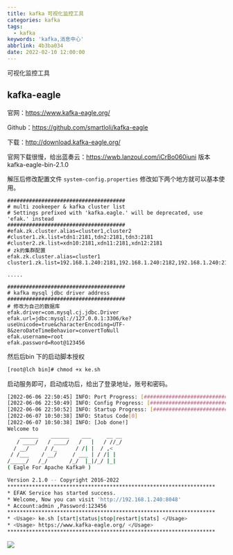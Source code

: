 ```yaml
---
title: kafka 可视化监控工具
categories: kafka
tags:
  - kafka
keywords: 'kafka,消息中心'
abbrlink: 4b3ba034
date: 2022-02-10 12:00:00
---
```

可视化监控工具

## kafka-eagle

官网：https://www.kafka-eagle.org/

Github：https://github.com/smartloli/kafka-eagle

下载：http://download.kafka-eagle.org/

官网下载很慢，给出蓝奏云：https://wwb.lanzoul.com/iCrBo060iuni 版本 kafka-eagle-bin-2.1.0

解压后修改配置文件 `system-config.properties` 修改如下两个地方就可以基本使用。

```properties
######################################
# multi zookeeper & kafka cluster list
# Settings prefixed with 'kafka.eagle.' will be deprecated, use 'efak.' instead
######################################
#efak.zk.cluster.alias=cluster1,cluster2
#cluster1.zk.list=tdn1:2181,tdn2:2181,tdn3:2181
#cluster2.zk.list=xdn10:2181,xdn11:2181,xdn12:2181
# zk的集群配置
efak.zk.cluster.alias=cluster1
cluster1.zk.list=192.168.1.240:2181,192.168.1.240:2182,192.168.1.240:2183

.....

######################################
# kafka mysql jdbc driver address
######################################
# 修改为自己的数据库
efak.driver=com.mysql.cj.jdbc.Driver
efak.url=jdbc:mysql://127.0.0.1:3306/ke?useUnicode=true&characterEncoding=UTF-8&zeroDateTimeBehavior=convertToNull
efak.username=root
efak.password=Root@123456
```

然后后bin 下的启动脚本授权

```bash
[root@lch bin]# chmod +x ke.sh 
```

启动服务即可，启动成功后，给出了登录地址，账号和密码。

```bash
[2022-06-06 22:50:45] INFO: Port Progress: [##################################################] | 100%
[2022-06-06 22:50:49] INFO: Config Progress: [##################################################] | 100%
[2022-06-06 22:50:52] INFO: Startup Progress: [##################################################] | 100%
[2022-06-07 10:50:38] INFO: Status Code[0]
[2022-06-07 10:50:38] INFO: [Job done!]
Welcome to
    ______    ______    ___     __ __
   / ____/   / ____/   /   |   / //_/
  / __/     / /_      / /| |  / ,<   
 / /___    / __/     / ___ | / /| |  
/_____/   /_/       /_/  |_|/_/ |_|  
( Eagle For Apache Kafka® )

Version 2.1.0 -- Copyright 2016-2022
*******************************************************************
* EFAK Service has started success.
* Welcome, Now you can visit 'http://192.168.1.240:8048'
* Account:admin ,Password:123456
*******************************************************************
* <Usage> ke.sh [start|status|stop|restart|stats] </Usage>
* <Usage> https://www.kafka-eagle.org/ </Usage>
*******************************************************************
```

![](https://blog.lichenghao.cn/upload/2022/07/07105223.png)